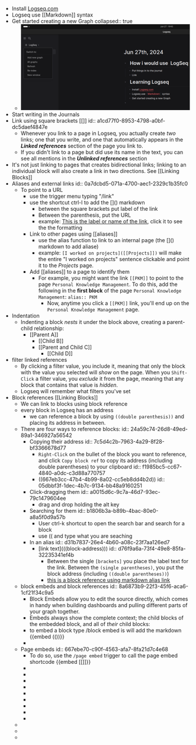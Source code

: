 - Install [Logseq.com](https://logseq.com/)
- Logseq use [[Markdown]] syntax
- Get started creating a new Graph
  collapsed:: true
	- ![image_1719528215279_0.png](../assets/image_1719528215279_0_1719528988883_0.png)
- Start writing in the Journals
- Link using square brackets [[]]
  id:: a1cd77f0-8953-4798-a0bf-dc5daef4847e
	- Whenever you link to a page in Logseq, you actually create *two* links; one that you write, and one that automatically appears in the ***Linked references*** section of the page you link to.
	- If you didn't link to a page but did use its name in the text, you can see all mentions in the ***Unlinked references*** section
- It's not just linking to pages that creates bidirectional links; linking to an individual block will also create a link in two directions. See [[Linking Blocks]]
- Aliases and external links
  id:: 0a7dcbd5-071a-4700-aec1-2329c1b35fc0
	- To point to a URL
		- use the trigger menu typing "/link"
		- use the shortcut ctrl-l to add the \[]() markdown
			- between the square brackets put label of the link
			- Between the parenthesis, put the URL
			- example: [This is the label or name of the link](https://thisistheurl.com), click it to see the the formatting
		- Link to other pages using [[aliases]]
			- use the alias function to link to an internal page (the \[]() markdown to add aliase)
			- example: `[I worked on projects]([[Projects]])` will make the entire "I worked on projects" sentence clickable and point it to the *Projects* page.
		- Add [[aliases]] to a page  to identify them
			- For example, you might want the link `[[PKM]]` to point to the page `Personal Knowledge Management`. To do this, add the following in the **first block** of the page `Personal Knowledge Management`: `alias:: PKM`
				- Now, anytime you click a `[[PKM]]` link, you'll end up on the `Personal Knowledge Management` page.
- Indentation
	- Indenting a block *nests* it under the block above, creating a parent-child relationship:
		- [[Parent A]]
			- [[Child B]]
			- [[Parent and Child C]]
				- [[Child D]]
- filter linked references
	- By clicking a filter value, you include it, meaning that only the block with the value you selected will *show* on the page. When you `Shift-Click` a filter value, you *exclude* it from the page, meaning that any block that contains that value is *hidden*.
	- Logseq will remember what filters you've set
- Block references [[Linking Blocks]]
	- We can link to blocks using block reference
	- every block in Logseq has an address
		- we can reference a block by using `((double parenthesis))` and placing its address in between.
	- There are four ways to reference blocks:
	  id:: 24a59c74-26d8-49ed-89a1-346927a56542
		- Copying their address
		  id:: 7c5d4c2b-7963-4a29-8f28-bf3366678d77
			- `Right-Click` on the bullet of the block you want to reference, and click `Copy block ref` to copy its address (including double parentheses) to your clipboard
			  id:: f1985bc5-cc67-4840-a0dc-c3d88a770757
			- ((667eb3cc-47b4-4b99-8a02-cc5eb8dd4b2d))
			  id:: 05dbbf3f-1dec-4b7c-9134-bb48a9160251
		- Click-dragging them
		  id:: a0015d6c-9c7a-46d7-93ec-79c1479604ee
			- drag and drop holding the alt key
		- Searching for them
		  id:: b1806b3a-b89b-4bac-80e0-a8a5f0d9a57b
			- User ctrl-k shortcut to open the search bar and search for a block
			- use \(( and type what you are seaching
		- In an alias
		  id:: d31b7837-26e4-4b60-a08c-23f7aa126ed7
			- \[link text](((block-address)))
			  id:: d76f9a6a-73f4-49e8-85fa-32235341ef4b
				- Between the single `[brackets]` you place the label text for the link. Between the `(single parentheses)`, you put the block address (including `((double parentheses))`)
				- [this is a block reference using markdown alias link](((667eb828-3aa1-4d36-bad1-28b6eeb214cb)))
	- block embeds and block references
	  id:: 8a6873b9-22f3-45f6-aca6-1cf21f34c9a5
		- Block Embeds allow you to edit the source directly, which comes in handy when building dashboards and pulling different parts of your graph together.
		- Embeds always show the complete context; the child blocks of the embedded block, and all of *their* child blocks:
		- to embed a block type \/block embed is will add the markdown  \{{embed (())}}
		-
	- Page embeds
	  id:: 667ebe70-c90f-4563-afa7-8fa21d7c4e68
		- To do so, use the `/page embed` trigger to call the page embed shortcode \{{embed [[]]}}
		-
		-
		-
		-
		-
		-
		-
		-
		-
	-
	-
	-